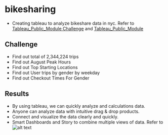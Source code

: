 # bikesharing
- Creating tableau to analyze bikeshare data in nyc. Refer to [Tableau_Public_Module Challenge](https://public.tableau.com/profile/hiep.pham#!/vizhome/Module_Challenge/NYCStory?publish=yes) and [Tableau_Public_Module](https://public.tableau.com/profile/hiep.pham#!/vizhome/Book1_16145648009480/NYCCitiBike?publish=yes)

## Challenge
- Find out total of 2,344,224 trips
- Find out August Peak Hours
- Find out Top Starting Locations
- Find out User trips by gender by weekday
- Find out Checkout Times For Gender

## Results
- By using tableau, we can quickly analyze and calculations data.
- Anyone can analyze data with intuitive drag & drop products.
- Connect and visualize the data clearly and quickly.
- Smart Dashboards and Story to combine multiple views of data. Refer to ![alt text](../main/Earthquake_Challenge/ScreenShot_Dashboard.png "Dashboard")
